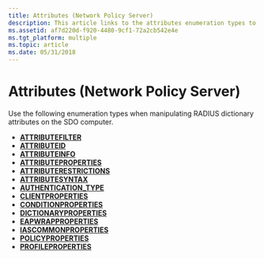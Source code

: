 ```yaml
---
title: Attributes (Network Policy Server)
description: This article links to the attributes enumeration types to use when manipulating RADIUS dictionary attributes on the SDO computer. 
ms.assetid: af7d220d-f920-4480-9cf1-72a2cb542e4e
ms.tgt_platform: multiple
ms.topic: article
ms.date: 05/31/2018
---
```


# Attributes (Network Policy Server)

Use the following enumeration types when manipulating RADIUS dictionary attributes on the SDO computer.

-   [**ATTRIBUTEFILTER**](/windows/desktop/api/sdoias/ne-sdoias-attributefilter)
-   [**ATTRIBUTEID**](/windows/desktop/api/sdoias/ne-sdoias-attributeid)
-   [**ATTRIBUTEINFO**](/windows/desktop/api/sdoias/ne-sdoias-attributeinfo)
-   [**ATTRIBUTEPROPERTIES**](/windows/desktop/api/sdoias/ne-sdoias-attributeproperties)
-   [**ATTRIBUTERESTRICTIONS**](/windows/desktop/api/sdoias/ne-sdoias-attributerestrictions)
-   [**ATTRIBUTESYNTAX**](/windows/desktop/api/sdoias/ne-sdoias-attributesyntax)
-   [**AUTHENTICATION\_TYPE**](/windows/desktop/api/SdoIas/ne-sdoias-authentication_type)
-   [**CLIENTPROPERTIES**](/windows/desktop/api/sdoias/ne-sdoias-clientproperties)
-   [**CONDITIONPROPERTIES**](/windows/desktop/api/sdoias/ne-sdoias-conditionproperties)
-   [**DICTIONARYPROPERTIES**](/windows/desktop/api/sdoias/ne-sdoias-dictionaryproperties)
-   [**EAPWRAPPROPERTIES**](/previous-versions/ms717032(v=vs.85))
-   [**IASCOMMONPROPERTIES**](/windows/desktop/api/sdoias/ne-sdoias-iascommonproperties)
-   [**POLICYPROPERTIES**](/windows/desktop/api/sdoias/ne-sdoias-policyproperties)
-   [**PROFILEPROPERTIES**](/windows/desktop/api/sdoias/ne-sdoias-profileproperties)

 

 